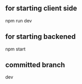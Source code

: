 
## for starting client side 
   npm run dev

## for starting backened 
   npm start



## committed branch
   dev





